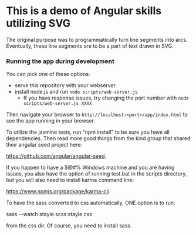 # This is a demo of Angular skills utilizing SVG

The original purpose was to programmatically turn line segments into arcs.  Eventually, these line segments are to be a part of text drawn in SVG.

### Running the app during development

You can pick one of these options:

* serve this repository with your webserver
* install node.js and run `node scripts/web-server.js`
  * If you have response issues, try changing the port number with `node scripts/web-server.js XXXX`
 



Then navigate your browser to `http://localhost:<port>/app/index.html` to see the app running in
your browser.

To utilize the jasmine tests, run "npm install" to be sure you have all dependencies.  Then read more good things from the kind group that shared their angular seed project here:

https://github.com/angular/angular-seed.

If you happen to have a $@#% Windows machine and you are having issues, you also have the option of running test.bat in the scripts directory, but you will also need to install karma command line:

https://www.npmjs.org/package/karma-cli

To have the sass converted to css automatically, ONE option is to run:

sass --watch stayle.scss:stayle.css

from the css dir.  Of course, you need to install sass.
